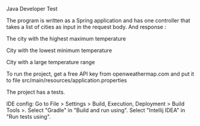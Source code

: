 Java Developer Test

The program is written as a Spring application and has one controller that takes a list of cities as input in the request body.
And response :

The city with the highest maximum temperature

City with the lowest minimum temperature

City with a large temperature range

To run the project, get a free API key from openweathermap.com and put it to file src/main/resources/application.properties

The project has a tests.
 
IDE config:
Go to File > Settings > Build, Execution, Deployment > Build Tools >.
Select "Gradle" in "Build and run using".
Select "Intellij IDEA" in "Run tests using".